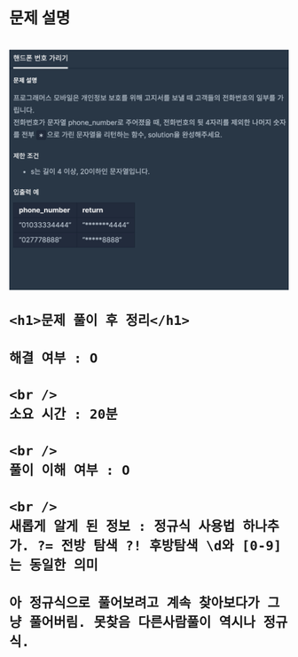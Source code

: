 <h1>
  문제 설명
  <h1>
    <img src="/images_problem/핸드폰 번호 가리기.png" />

    <h1>문제 풀이 후 정리</h1>

    해결 여부 : O

    <br />
    소요 시간 : 20분

    <br />
    풀이 이해 여부 : O

    <br />
    새롭게 알게 된 정보 : 정규식 사용법 하나추가. ?= 전방 탐색 ?! 후방탐색 \d와 [0-9]는 동일한 의미

    아 정규식으로 풀어보려고 계속 찾아보다가 그냥 풀어버림. 못찾음 다른사람풀이 역시나 정규식.

  </h1>
</h1>

